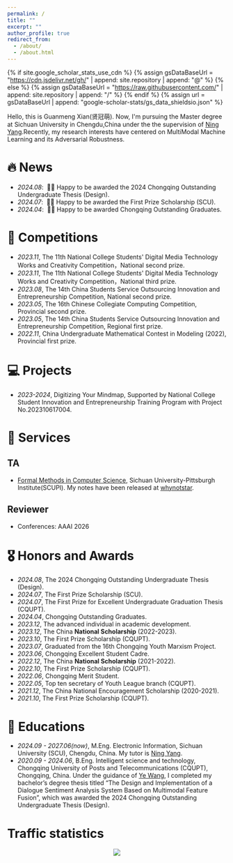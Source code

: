```yaml
---
permalink: /
title: ""
excerpt: ""
author_profile: true
redirect_from: 
  - /about/
  - /about.html
---
```


{% if site.google_scholar_stats_use_cdn %}
{% assign gsDataBaseUrl = "https://cdn.jsdelivr.net/gh/" | append: site.repository | append: "@" %}
{% else %}
{% assign gsDataBaseUrl = "https://raw.githubusercontent.com/" | append: site.repository | append: "/" %}
{% endif %}
{% assign url = gsDataBaseUrl | append: "google-scholar-stats/gs_data_shieldsio.json" %}

<span class='anchor' id='about-me'></span>

Hello, this is Guanmeng Xian(贤冠萌). Now, I'm pursuing the Master degree at Sichuan University in Chengdu,China under the the supervision of [Ning Yang](https://yneversky.github.io/).Recently, my research interests have centered on MultiModal Machine Learning and its Adversarial Robustness.

# 🔥 News
- *2024.08*: &nbsp;🎉🎉 Happy to be awarded the 2024 Chongqing Outstanding Undergraduate Thesis (Design).
- *2024.07*: &nbsp;🎉🎉 Happy to be awarded the First Prize Scholarship (SCU).
- *2024.04*: &nbsp;🎉🎉 Happy to be awarded Chongqing Outstanding Graduates. 

 
# 📝 Competitions 
- *2023.11*, The 11th National College Students' Digital Media Technology Works and Creativity Competition，National second prize.
- *2023.11*, The 11th National College Students' Digital Media Technology Works and Creativity Competition，National third prize.
- *2023.08*, The 14th China Students Service Outsourcing Innovation and Entrepreneurship Competition, National second prize.
- *2023.05*, The 16th Chinese Collegiate Computing Competition, Provincial second prize.
- *2023.05*, The 14th China Students Service Outsourcing Innovation and Entrepreneurship Competition, Regional first prize.
- *2022.11*, China Undergraduate Mathematical Contest in Modeling (2022), Provincial first prize.

# 💻 Projects
- *2023-2024*, Digitizing Your Mindmap, Supported by National College Student Innovation and Entrepreneurship Training Program with Project No.202310617004.


# 🔋 Services
## TA
- [Formal Methods in Computer Science](https://scupi.scu.edu.cn/wp-content/uploads/2025/09/CS-1502-Formal-Methods-in-Computer-Science.pdf), Sichuan University-Pittsburgh Institute(SCUPI). My notes have been released at [whynotstar](https://mp.weixin.qq.com/mp/appmsgalbum?__biz=Mzg2MjMyODgzNA==&action=getalbum&album_id=4192307105656733698#wechat_redirect).

## Reviewer
- Conferences: AAAI 2026



# 🎖 Honors and Awards
- *2024.08*, The 2024 Chongqing Outstanding Undergraduate Thesis (Design).
- *2024.07*, The First Prize Scholarship (SCU).
- *2024.07*, The First Prize for Excellent Undergraduate Graduation Thesis (CQUPT).
- *2024.04*, Chongqing Outstanding Graduates.
- *2023.12*, The advanced individual in academic development.
- *2023.12*, The China **National Scholarship** (2022-2023).
- *2023.10*, The First Prize Scholarship (CQUPT).
- *2023.07*, Graduated from the 16th Chongqing Youth Marxism Project.
- *2023.06*, Chongqing Excellent Student Cadre.
- *2022.12*, The China **National Scholarship** (2021-2022).
- *2022.10*, The First Prize Scholarship (CQUPT).
- *2022.06*, Chongqing Merit Student.
- *2022.05*, Top ten secretary of Youth League branch (CQUPT).
- *2021.12*, The China National Encouragement Scholarship (2020-2021).
- *2021.10*, The First Prize Scholarship (CQUPT).



# 📖 Educations
- *2024.09 - 2027.06(now)*, M.Eng. Electronic Information, Sichuan University (SCU), Chengdu, China. My tutor is [Ning Yang](https://yneversky.github.io/).
- *2020.09 - 2024.06*, B.Eng. Intelligent science and technology, Chongqing University of Posts and Telecommunications (CQUPT), Chongqing, China.  Under the guidance of [Ye Wang](https://wangye0523.github.io/), I completed my bachelor’s degree thesis titled “The Design and Implementation of a Dialogue Sentiment Analysis System Based on Multimodal Feature Fusion”, which was awarded the 2024 Chongqing Outstanding Undergraduate Thesis (Design).


<!--

# 💬 Invited Talks
- *2021.06*, Lorem ipsum dolor sit amet, consectetur adipiscing elit. Vivamus ornare aliquet ipsum, ac tempus justo dapibus sit amet. 
- *2021.03*, Lorem ipsum dolor sit amet, consectetur adipiscing elit. Vivamus ornare aliquet ipsum, ac tempus justo dapibus sit amet.  \| [\[video\]](https://github.com/)

# 💻 Internships
- *2019.05 - 2020.02*, [Lorem](https://github.com/), China.
-->

# Traffic statistics
<div align=center><a href='https://clustrmaps.com/site/1bxpc'  title='Visit tracker'><img src='//clustrmaps.com/map_v2.png?cl=96bfd7&w=a&t=n&d=RkKj3tHK4P8QoPYq7dew8DX87K1aZDrq3LlaQ2bm80Y&co=ffffff&ct=ffffff'/></a>
<!--注释掉了
<script type="text/javascript" src="//rf.revolvermaps.com/0/0/8.js?i=5rlpmlmwfoq&amp;m=0&amp;c=ff0000&amp;cr1=ffffff&amp;f=arial&amp;l=0&amp;s=256" async="async"></script>
-->
